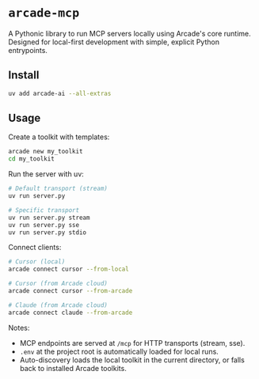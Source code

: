 # ``arcade-mcp``

A Pythonic library to run MCP servers locally using Arcade's core runtime. Designed for local-first development with simple, explicit Python entrypoints.

## Install

```bash
uv add arcade-ai --all-extras
```

## Usage

Create a toolkit with templates:

```bash
arcade new my_toolkit
cd my_toolkit
```

Run the server with uv:

```bash
# Default transport (stream)
uv run server.py

# Specific transport
uv run server.py stream
uv run server.py sse
uv run server.py stdio
```

Connect clients:

```bash
# Cursor (local)
arcade connect cursor --from-local

# Cursor (from Arcade cloud)
arcade connect cursor --from-arcade

# Claude (from Arcade cloud)
arcade connect claude --from-arcade
```

Notes:
- MCP endpoints are served at `/mcp` for HTTP transports (stream, sse).
- `.env` at the project root is automatically loaded for local runs.
- Auto-discovery loads the local toolkit in the current directory, or falls back to installed Arcade toolkits.
